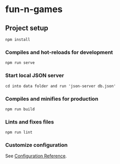 # fun-n-games

## Project setup
```
npm install
```

### Compiles and hot-reloads for development
```
npm run serve
```
### Start local JSON server
```
cd into data folder and run 'json-server db.json'
```

### Compiles and minifies for production
```
npm run build
```

### Lints and fixes files
```
npm run lint
```

### Customize configuration
See [Configuration Reference](https://cli.vuejs.org/config/).
